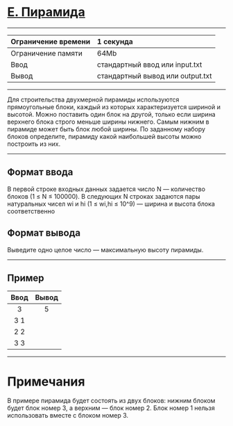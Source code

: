 # [E. Пирамида](https://contest.yandex.ru/contest/27665/problems/E/)

---
| Ограничение времени  | 1 секунда  |
| :--- |:---|
| Ограничение памяти     | 64Mb |
| Ввод      | стандартный ввод или input.txt |
| Вывод | стандартный вывод или output.txt |
---
Для строительства двухмерной пирамиды используются прямоугольные блоки, каждый из которых характеризуется шириной и высотой. Можно поставить один блок на другой, только если ширина верхнего блока строго меньше ширины нижнего. Самым нижним в пирамиде может быть блок любой ширины. По заданному набору блоков определите, пирамиду какой наибольшей высоты можно построить из них.

---
## Формат ввода
В первой строке входных данных задается число N — количество блоков (1 ≤ N ≤ 100000). В следующих N строках задаются пары натуральных чисел wi и hi (1 ≤ wi,hi ≤ 10^9) — ширина и высота блока соответственно

## Формат вывода
Выведите одно целое число — максимальную высоту пирамиды.

---
## Пример

| Ввод  | Вывод  |
| :---: | :---: |
| 3 | 5 |
| 3 1 |  |
| 2 2 |  |
| 3 3 |  |

---
# Примечания
В примере пирамида будет состоять из двух блоков: нижним блоком будет блок номер 3, а верхним — блок номер 2. Блок номер 1 нельзя использовать вместе с блоком номер 3.
